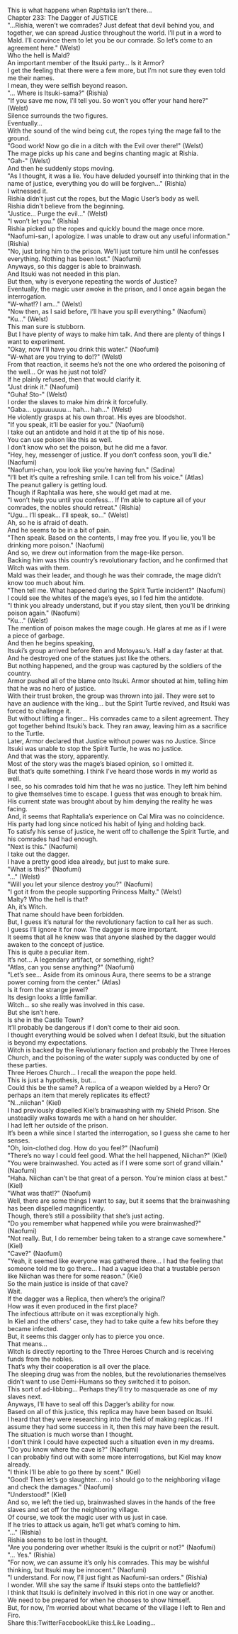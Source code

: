 <br/>
This is what happens when Raphtalia isn’t there…<br/>
Chapter 233: The Dagger of JUSTICE<br/>
"…Rishia, weren’t we comrades? Just defeat that devil behind you, and together, we can spread Justice throughout the world. I’ll put in a word to Mald. I’ll convince them to let you be our comrade. So let’s come to an agreement here." (Welst)<br/>
Who the hell is Mald?<br/>
An important member of the Itsuki party… Is it Armor?<br/>
I get the feeling that there were a few more, but I’m not sure they even told me their names.<br/>
I mean, they were selfish beyond reason.<br/>
"… Where is Itsuki-sama?" (Rishia)<br/>
"If you save me now, I’ll tell you. So won’t you offer your hand here?" (Welst)<br/>
Silence surrounds the two figures.<br/>
Eventually…<br/>
With the sound of the wind being cut, the ropes tying the mage fall to the ground.<br/>
"Good work! Now go die in a ditch with the Evil over there!" (Welst)<br/>
The mage picks up his cane and begins chanting magic at Rishia.<br/>
"Gah-" (Welst)<br/>
And then he suddenly stops moving.<br/>
"As I thought, it was a lie. You have deluded yourself into thinking that in the name of justice, everything you do will be forgiven…" (Rishia)<br/>
I witnessed it.<br/>
Rishia didn’t just cut the ropes, but the Magic User’s body as well.<br/>
Rishia didn’t believe from the beginning.<br/>
"Justice… Purge the evil…" (Welst)<br/>
"I won’t let you." (Rishia)<br/>
Rishia picked up the ropes and quickly bound the mage once more.<br/>
"Naofumi-san, I apologize. I was unable to draw out any useful information." (Rishia)<br/>
"No, just bring him to the prison. We’ll just torture him until he confesses everything. Nothing has been lost." (Naofumi)<br/>
Anyways, so this dagger is able to brainwash.<br/>
And Itsuki was not needed in this plan.<br/>
But then, why is everyone repeating the words of Justice?<br/>
Eventually, the magic user awoke in the prison, and I once again began the interrogation.<br/>
"W-what!? I am…" (Welst)<br/>
"Now then, as I said before, I’ll have you spill everything." (Naofumi)<br/>
"Ku…" (Welst)<br/>
This man sure is stubborn.<br/>
But I have plenty of ways to make him talk. And there are plenty of things I want to experiment.<br/>
"Okay, now I’ll have you drink this water." (Naofumi)<br/>
"W-what are you trying to do!?" (Welst)<br/>
From that reaction, it seems he’s not the one who ordered the poisoning of the well… Or was he just not told?<br/>
If he plainly refused, then that would clarify it.<br/>
"Just drink it." (Naofumi)<br/>
"Guha! Sto-" (Welst)<br/>
I order the slaves to make him drink it forcefully.<br/>
"Gaba… uguuuuuuu… hah… hah…" (Welst)<br/>
He violently grasps at his own throat. His eyes are bloodshot.<br/>
"If you speak, it’ll be easier for you." (Naofumi)<br/>
I take out an antidote and hold it at the tip of his nose.<br/>
You can use poison like this as well.<br/>
I don’t know who set the poison, but he did me a favor.<br/>
"Hey, hey, messenger of justice. If you don’t confess soon, you’ll die." (Naofumi)<br/>
"Naofumi-chan, you look like you’re having fun." (Sadina)<br/>
"I’ll bet it’s quite a refreshing smile. I can tell from his voice." (Atlas)<br/>
The peanut gallery is getting loud.<br/>
Though if Raphtalia was here, she would get mad at me.<br/>
"I won’t help you until you confess… If I’m able to capture all of your comrades, the nobles should retreat." (Rishia)<br/>
"Ugu… I’ll speak… I’ll speak, so…" (Welst)<br/>
Ah, so he is afraid of death.<br/>
And he seems to be in a bit of pain.<br/>
"Then speak. Based on the contents, I may free you. If you lie, you’ll be drinking more poison." (Naofumi)<br/>
And so, we drew out information from the mage-like person.<br/>
Backing him was this country’s revolutionary faction, and he confirmed that Witch was with them.<br/>
Mald was their leader, and though he was their comrade, the mage didn’t know too much about him.<br/>
"Then tell me. What happened during the Spirit Turtle incident?" (Naofumi)<br/>
I could see the whites of the mage’s eyes, so I fed him the antidote.<br/>
"I think you already understand, but if you stay silent, then you’ll be drinking poison again." (Naofumi)<br/>
"Ku…" (Welst)<br/>
The mention of poison makes the mage cough. He glares at me as if I were a piece of garbage.<br/>
And then he begins speaking,<br/>
Itsuki’s group arrived before Ren and Motoyasu’s. Half a day faster at that. And he destroyed one of the statues just like the others.<br/>
But nothing happened, and the group was captured by the soldiers of the country.<br/>
Armor pushed all of the blame onto Itsuki. Armor shouted at him, telling him that he was no hero of justice.<br/>
With their trust broken, the group was thrown into jail. They were set to have an audience with the king… but the Spirit Turtle revived, and Itsuki was forced to challenge it.<br/>
But without lifting a finger… His comrades came to a silent agreement. They got together behind Itsuki’s back. They ran away, leaving him as a sacrifice to the Turtle.<br/>
Later, Armor declared that Justice without power was no Justice. Since Itsuki was unable to stop the Spirit Turtle, he was no justice.<br/>
And that was the story, apparently.<br/>
Most of the story was the mage’s biased opinion, so I omitted it.<br/>
But that’s quite something. I think I’ve heard those words in my world as well.<br/>
I see, so his comrades told him that he was no justice. They left him behind to give themselves time to escape. I guess that was enough to break him.<br/>
His current state was brought about by him denying the reality he was facing.<br/>
And, it seems that Raphtalia’s experience on Cal Mira was no coincidence.<br/>
His party had long since noticed his habit of lying and holding back.<br/>
To satisfy his sense of justice, he went off to challenge the Spirit Turtle, and his comrades had had enough.<br/>
"Next is this." (Naofumi)<br/>
I take out the dagger.<br/>
I have a pretty good idea already, but just to make sure.<br/>
"What is this?" (Naofumi)<br/>
"…" (Welst)<br/>
"Will you let your silence destroy you?" (Naofumi)<br/>
"I got it from the people supporting Princess Malty." (Welst)<br/>
Malty? Who the hell is that?<br/>
Ah, it’s Witch.<br/>
That name should have been forbidden.<br/>
But, I guess it’s natural for the revolutionary faction to call her as such.<br/>
I guess I’ll ignore it for now. The dagger is more important.<br/>
It seems that all he knew was that anyone slashed by the dagger would awaken to the concept of justice.<br/>
This is quite a peculiar item.<br/>
It’s not… A legendary artifact, or something, right?<br/>
"Atlas, can you sense anything?" (Naofumi)<br/>
"Let’s see… Aside from its ominous Aura, there seems to be a strange power coming from the center." (Atlas)<br/>
Is it from the strange jewel?<br/>
Its design looks a little familiar.<br/>
Witch… so she really was involved in this case.<br/>
But she isn’t here.<br/>
Is she in the Castle Town?<br/>
It’ll probably be dangerous if I don’t come to their aid soon.<br/>
I thought everything would be solved when I defeat Itsuki, but the situation is beyond my expectations.<br/>
Witch is backed by the Revolutionary faction and probably the Three Heroes Church, and the poisoning of the water supply was conducted by one of these parties.<br/>
Three Heroes Church… I recall the weapon the pope held.<br/>
This is just a hypothesis, but…<br/>
Could this be the same? A replica of a weapon wielded by a Hero? Or perhaps an item that merely replicates its effect?<br/>
"N…niichan" (Kiel)<br/>
I had previously dispelled Kiel’s brainwashing with my Shield Prison. She unsteadily walks towards me with a hand on her shoulder.<br/>
I had left her outside of the prison.<br/>
It’s been a while since I started the interrogation, so I guess she came to her senses.<br/>
"Oh, loin-clothed dog. How do you feel?" (Naofumi)<br/>
"There’s no way I could feel good. What the hell happened, Niichan?" (Kiel)<br/>
"You were brainwashed. You acted as if I were some sort of grand villain." (Naofumi)<br/>
"Haha. Niichan can’t be that great of a person. You’re minion class at best." (Kiel)<br/>
"What was that!?" (Naofumi)<br/>
Well, there are some things I want to say, but it seems that the brainwashing has been dispelled magnificently.<br/>
Though, there’s still a possibility that she’s just acting.<br/>
"Do you remember what happened while you were brainwashed?" (Naofumi)<br/>
"Not really. But, I do remember being taken to a strange cave somewhere." (Kiel)<br/>
"Cave?" (Naofumi)<br/>
"Yeah, it seemed like everyone was gathered there… I had the feeling that someone told me to go there… I had a vague idea that a trustable person like Niichan was there for some reason." (Kiel)<br/>
So the main justice is inside of that cave?<br/>
Wait.<br/>
If the dagger was a Replica, then where’s the original?<br/>
How was it even produced in the first place?<br/>
The infectious attribute on it was exceptionally high.<br/>
In Kiel and the others’ case, they had to take quite a few hits before they became infected.<br/>
But, it seems this dagger only has to pierce you once.<br/>
That means…<br/>
Witch is directly reporting to the Three Heroes Church and is receiving funds from the nobles.<br/>
That’s why their cooperation is all over the place.<br/>
The sleeping drug was from the nobles, but the revolutionaries themselves didn’t want to use Demi-Humans so they switched it to poison.<br/>
This sort of ad-libbing… Perhaps they’ll try to masquerade as one of my slaves next.<br/>
Anyways, I’ll have to seal off this Dagger’s ability for now.<br/>
Based on all of this justice, this replica may have been based on Itsuki.<br/>
I heard that they were researching into the field of making replicas. If I assume they had some success in it, then this may have been the result.<br/>
The situation is much worse than I thought.<br/>
I don’t think I could have expected such a situation even in my dreams.<br/>
"Do you know where the cave is?" (Naofumi)<br/>
I can probably find out with some more interrogations, but Kiel may know already.<br/>
"I think I’ll be able to go there by scent." (Kiel)<br/>
"Good! Then let’s go slaughter… no I should go to the neighboring village and check the damages." (Naofumi)<br/>
"Understood!" (Kiel)<br/>
And so, we left the tied up, brainwashed slaves in the hands of the free slaves and set off for the neighboring village.<br/>
Of course, we took the magic user with us just in case.<br/>
If he tries to attack us again, he’ll get what’s coming to him.<br/>
"…" (Rishia)<br/>
Rishia seems to be lost in thought.<br/>
"Are you pondering over whether Itsuki is the culprit or not?" (Naofumi)<br/>
"… Yes." (Rishia)<br/>
"For now, we can assume it’s only his comrades. This may be wishful thinking, but Itsuki may be innocent." (Naofumi)<br/>
"I understand. For now, I’ll just fight as Naofumi-san orders." (Rishia)<br/>
I wonder. Will she say the same if Itsuki steps onto the battlefield?<br/>
I think that Itsuki is definitely involved in this riot in one way or another.<br/>
We need to be prepared for when he chooses to show himself.<br/>
But, for now, I’m worried about what became of the village I left to Ren and Firo.<br/>
Share this:TwitterFacebookLike this:Like Loading... <br/>
